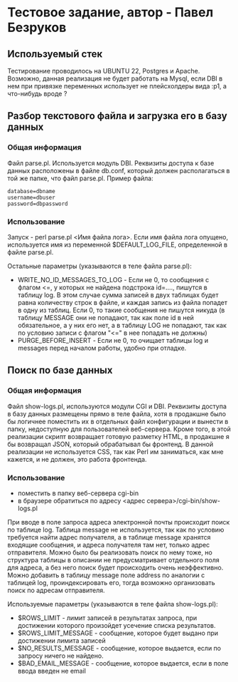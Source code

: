 # Тестовое задание, автор - Павел Безруков

## Используемый стек
Тестирование проводилось на UBUNTU 22, Postgres и Apache. Возможно, данная реализация не будет работать на Mysql, если DBI в нем при привязке переменных использует не плейсхолдеры вида :p1, а что-нибудь вроде ?

## Разбор текстового файла и загрузка его в базу данных

### Общая информация
Файл parse.pl. Используется модуль DBI. Реквизиты доступа к базе данных расположены в файле db.conf, который должен располагаться в той же папке, что файл parse.pl. Пример файла:
```
database=dbname
username=dbuser
password=dbpassword
```

### Использование
Запуск - perl parse.pl <Имя файла лога>. Если имя файла лога опущено, используется имя из переменной
$DEFAULT_LOG_FILE, определенной в файле parse.pl.

Остальные параметры (указываются в теле файла parse.pl):
* WRITE_NO_ID_MESSAGES_TO_LOG - Если не 0, то сообщения с флагом <=, у которых не найдена подстрока id=...., пишутся в таблицу log. В этом случае сумма записей в двух таблицах будет равна количеству строк в файле, и каждая запись из файла попадет в одну из таблиц.  Если 0, то такие сообщения не пишутся никуда (в таблицу MESSAGE они не попадают,  так как поле id в ней обязательное, а у них его нет, а в таблицу LOG не попадают,  так как по условию записи с флагом "<=" в нее попадать не должны)
* PURGE_BEFORE_INSERT - Если не 0, то очищает таблицы log и messages перед началом работы, удобно при отладке.

## Поиск по базе данных

### Общая информация

Файл show-logs.pl, используются модули CGI и DBI. Реквизиты доступа в базу данных размещены прямо в теле файла, хотя в продакшне было бы логичнее поместить их в отдельных файл конфигурации и вынести в папку, недоступную для пользователей веб-сервера. Кроме того, в этой реализации скрипт возвращает готовую разметку HTML, в продакшне я бы возвращал JSON, который обрабатывал бы фронтенд. В данной реализации не используется CSS, так как Perl им заниматься, как мне кажется, и не должен, это работа фронтенда.
### Использование
* поместить в папку веб-сервера cgi-bin
* в браузере обратиться по адресу <aдрес сервера>/cgi-bin/show-logs.pl

При вводе в поле запроса адреса электронной почты происходит поиск по таблице log. Таблица message не используется, так как по условию требуется найти адрес получателя, а в таблице message хранятся входящие сообщения, и адреса получателя там нет, только адрес отправителя. Можно было бы реализовать поиск по нему тоже, но структура таблицы в описании не предусматривает отдельного поля для адреса, а без него поиск будет происходить очень неэффективно.
Можно добавить в таблицу message поле address по аналогии с таблицей log, проиндексировать его, тогда возможно организовать поиск по адресам отправителя.

Используемые параметры (указываются в теле файла show-logs.pl):
* $ROWS_LIMIT - лимит записей в результатах запроса, при достижении которого произойдет усечение списка результатов.
* $ROWS_LIMIT_MESSAGE - сообщение, которое будет выдано при достижении лимита записей
* $NO_RESULTS_MESSAGE - сообщение, которое выдается, если по запросу ничего не найдено.
* $BAD_EMAIL_MESSAGE - сообщение, которое выдается, если в поле ввода введен не email

